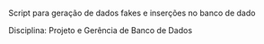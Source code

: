 Script para geração de dados fakes e inserções no banco de dado

Disciplina: Projeto e Gerência de Banco de Dados
